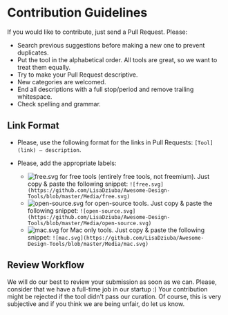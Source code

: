 # Contribution Guidelines
If you would like to contribute, just send a Pull Request. Please:
* Search previous suggestions before making a new one to prevent duplicates. 
* Put the tool in the alphabetical order. All tools are great, so we want to treat them equally.
* Try to make your Pull Request descriptive.
* New categories are welcomed.
* End all descriptions with a full stop/period and remove trailing whitespace.
* Check spelling and grammar.

## Link Format
* Please, use the following format for the links in Pull Requests: ``[Tool](link) — description``.

* Please, add the appropriate labels:
  * ![free.svg](https://github.com/LisaDziuba/Awesome-Design-Tools/blob/master/Media/free.svg) for free tools (entirely free tools, not freemium). Just copy & paste the following snippet: ``![free.svg](https://github.com/LisaDziuba/Awesome-Design-Tools/blob/master/Media/free.svg)``
  * ![open-source.svg](https://github.com/LisaDziuba/Awesome-Design-Tools/blob/master/Media/open-source.svg) for open-source tools. Just copy & paste the following snippet: ``![open-source.svg](https://github.com/LisaDziuba/Awesome-Design-Tools/blob/master/Media/open-source.svg)``
  * ![mac.svg](https://github.com/LisaDziuba/Awesome-Design-Tools/blob/master/Media/mac.svg) for Mac only tools. Just copy & paste the following snippet: ``![mac.svg](https://github.com/LisaDziuba/Awesome-Design-Tools/blob/master/Media/mac.svg)``
  
## Review Workflow  
We will do our best to review your submission as soon as we can. Please, consider that we have a full-time job in our startup :) Your contribution might be rejected if the tool didn't pass our curation. Of course, this is very subjective and if you think we are being unfair, do let us know.
